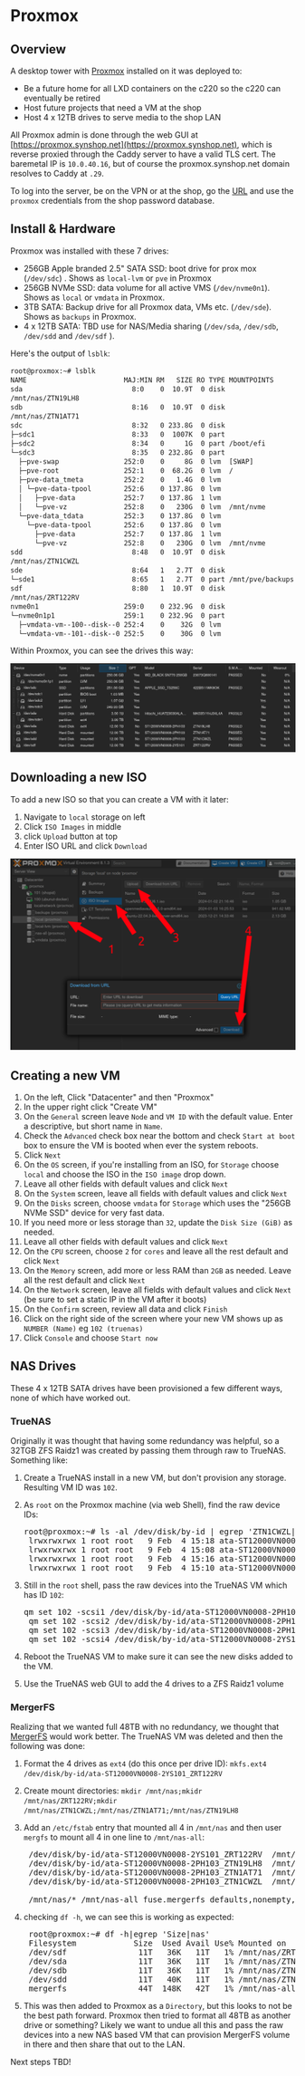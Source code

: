# Proxmox

## Overview

A desktop tower with [Proxmox](https://www.proxmox.com/en/) installed on it was deployed to: 

* Be a future home for all LXD containers on the c220 so the c220 can eventually be retired
* Host future projects that need a VM at the shop
* Host 4 x 12TB drives to serve media to the shop LAN

All Proxmox admin is done through the web GUI at [https://proxmox.synshop.net](https://proxmox.synshop.net), which is reverse proxied through the Caddy server to have a valid TLS cert.  The baremetal IP is `10.0.40.16`, but of course the proxmox.synshop.net domain resolves to Caddy at `.29`.

To log into the server, be on the VPN or at the shop, go the [URL](https://proxmox.synshop.net) and use the `proxmox` credentials from the shop password database.

## Install & Hardware

Proxmox was installed with these 7 drives:

* 256GB Apple branded 2.5" SATA SSD: boot drive for prox mox (`/dev/sdc`) . Shows as `local-lvm` or `pve` in Proxmox
* 256GB NVMe SSD: data volume for all active VMS (`/dev/nvme0n1`). Shows as `local` or `vmdata` in Proxmox.
* 3TB SATA: Backup drive for all Proxmox data, VMs etc. (`/dev/sde`). Shows as `backups` in Proxmox.
* 4 x 12TB SATA: TBD use for NAS/Media sharing (`/dev/sda`, `/dev/sdb`, `/dev/sdd` and `/dev/sdf` ). 

Here's the output of `lsblk`:

```shell
root@proxmox:~# lsblk
NAME                        MAJ:MIN RM   SIZE RO TYPE MOUNTPOINTS
sda                           8:0    0  10.9T  0 disk /mnt/nas/ZTN19LH8
sdb                           8:16   0  10.9T  0 disk /mnt/nas/ZTN1AT71
sdc                           8:32   0 233.8G  0 disk 
├─sdc1                        8:33   0  1007K  0 part 
├─sdc2                        8:34   0     1G  0 part /boot/efi
└─sdc3                        8:35   0 232.8G  0 part 
  ├─pve-swap                252:0    0     8G  0 lvm  [SWAP]
  ├─pve-root                252:1    0  68.2G  0 lvm  /
  ├─pve-data_tmeta          252:2    0   1.4G  0 lvm  
  │ └─pve-data-tpool        252:6    0 137.8G  0 lvm  
  │   ├─pve-data            252:7    0 137.8G  1 lvm  
  │   └─pve-vz              252:8    0   230G  0 lvm  /mnt/nvme
  └─pve-data_tdata          252:3    0 137.8G  0 lvm  
    └─pve-data-tpool        252:6    0 137.8G  0 lvm  
      ├─pve-data            252:7    0 137.8G  1 lvm  
      └─pve-vz              252:8    0   230G  0 lvm  /mnt/nvme
sdd                           8:48   0  10.9T  0 disk /mnt/nas/ZTN1CWZL
sde                           8:64   1   2.7T  0 disk 
└─sde1                        8:65   1   2.7T  0 part /mnt/pve/backups
sdf                           8:80   1  10.9T  0 disk /mnt/nas/ZRT122RV
nvme0n1                     259:0    0 232.9G  0 disk 
└─nvme0n1p1                 259:1    0 232.9G  0 part 
  ├─vmdata-vm--100--disk--0 252:4    0    32G  0 lvm  
  └─vmdata-vm--101--disk--0 252:5    0    30G  0 lvm  
```

Within Proxmox, you can see the drives this way:

![Screenshot of drives in the proxmox mox disks page](./images/proxmox.drives.png)


## Downloading a new ISO 

To add a new  ISO so that you can create a VM with it later:

1. Navigate to `local` storage on left
2. Click `ISO Images` in middle
3. click `Upload` button at top
4. Enter ISO URL and click `Download`

![Screenshot of adding a new ISO with 4 arrows denoting order of steps](./images/new.iso.png)

## Creating a new VM

1. On the left, Click "Datacenter" and then "Proxmox"
2. In the upper right click "Create VM"
3. On the `General` screen leave `Node` and `VM ID` with the default value.  Enter a descriptive, but short name in `Name`.
4. Check the `Advanced` check box near the bottom and check `Start at boot` box to ensure the VM is booted when ever the system reboots.
5. Click `Next`
6. On the `OS` screen, if you're installing from an ISO,  for `Storage` choose `local` and choose the ISO in the `ISO image` drop down.
7. Leave all other fields with default values and click `Next`
8. On the `System` screen, leave all fields with default values and click `Next`
9. On the `Disks` screen, choose `vmdata` for `Storage` which uses the "256GB NVMe SSD" device for very fast data.
10. If you need more or less storage than `32`, update the `Disk Size (GiB)` as needed.
11. Leave all other fields with default values and click `Next`
12. On the `CPU` screen, choose `2` for `cores` and leave all the rest default and click `Next`
13. On the `Memory` screen, add more or less RAM than `2GB` as needed. Leave all the rest default and click `Next`
14. On the `Network` screen, leave all fields with default values and click `Next` (be sure to set a static IP in the VM after it boots)
15. On the `Confirm` screen, review all data and click `Finish` 
16. Click on the right side of the screen where your new VM shows up as `NUMBER (Name)` eg `102 (truenas)`
17. Click `Console` and choose `Start now` 


## NAS Drives

These 4 x 12TB SATA drives have been provisioned a few different ways, none of which have worked out.  

### TrueNAS

Originally it was thought that having some redundancy was helpful, so a 32TGB ZFS Raidz1 was created by passing them through raw to TrueNAS.  Something like:

1. Create a TrueNAS install in a new VM, but don't provision any storage.  Resulting VM ID was `102`. 
2. As `root` on the Proxmox machine (via web Shell), find the raw device IDs:

    <pre>root@proxmox:~# ls -al /dev/disk/by-id | egrep 'ZTN1CWZL|ZTN1AT71|ZTN19LH8|ZRT122RV'
    lrwxrwxrwx 1 root root   9 Feb  4 15:18 ata-ST12000VN0008-2PH103_ZTN19LH8 -> ../../sda
    lrwxrwxrwx 1 root root   9 Feb  4 15:08 ata-ST12000VN0008-2PH103_ZTN1AT71 -> ../../sdb
    lrwxrwxrwx 1 root root   9 Feb  4 15:16 ata-ST12000VN0008-2PH103_ZTN1CWZL -> ../../sdd
    lrwxrwxrwx 1 root root   9 Feb  4 15:10 ata-ST12000VN0008-2YS101_ZRT122RV -> ../../sdf</pre>

   
3. Still in the `root` shell, pass the raw devices into the TrueNAS VM which has ID `102`:
   
    <pre>qm set 102 -scsi1 /dev/disk/by-id/ata-ST12000VN0008-2PH103_ZTN19LH8
    qm set 102 -scsi2 /dev/disk/by-id/ata-ST12000VN0008-2PH103_ZTN1AT71
    qm set 102 -scsi3 /dev/disk/by-id/ata-ST12000VN0008-2PH103_ZTN1CWZL
    qm set 102 -scsi4 /dev/disk/by-id/ata-ST12000VN0008-2YS101_ZRT122RV</pre>
   
5. Reboot the TrueNAS VM to make sure it can see the new disks added to the VM.  
6. Use the TrueNAS web GUI to add the 4 drives to a ZFS Raidz1 volume


### MergerFS

Realizing that we wanted full 48TB with no redundancy, we thought that [MergerFS](https://github.com/trapexit/mergerfs) would work better. The TrueNAS VM was deleted and then the following was done:

1. Format the 4 drives as `ext4` (do this once per drive ID): `mkfs.ext4 /dev/disk/by-id/ata-ST12000VN0008-2YS101_ZRT122RV`
2. Create mount directories: `mkdir /mnt/nas;mkidr /mnt/nas/ZRT122RV;mkdir /mnt/nas/ZTN1CWZL;/mnt/nas/ZTN1AT71;/mnt/nas/ZTN19LH8`
3. Add an `/etc/fstab` entry that mounted all 4 in `/mnt/nas` and then user `mergfs` to mount all 4 in one line to `/mnt/nas-all`:

    <pre>
    /dev/disk/by-id/ata-ST12000VN0008-2YS101_ZRT122RV  /mnt/nas/ZRT122RV    ext4    defaults     0   0
    /dev/disk/by-id/ata-ST12000VN0008-2PH103_ZTN19LH8  /mnt/nas/ZTN19LH8    ext4    defaults     0   0
    /dev/disk/by-id/ata-ST12000VN0008-2PH103_ZTN1AT71  /mnt/nas/ZTN1AT71    ext4    defaults     0   0
    /dev/disk/by-id/ata-ST12000VN0008-2PH103_ZTN1CWZL  /mnt/nas/ZTN1CWZL    ext4    defaults     0   0

    /mnt/nas/* /mnt/nas-all fuse.mergerfs defaults,nonempty,allow_other,use_ino,cache.files=off,moveonenospc=true,category.create=mfs,dropcacheonclose=true,minfreespace=250G,fsname=mergerfs 0 0</pre>

4. checking `df -h`, we can see this is working as expected:

    <pre>
    root@proxmox:~# df -h|egrep 'Size|nas'
    Filesystem            Size  Used Avail Use% Mounted on
    /dev/sdf               11T   36K   11T   1% /mnt/nas/ZRT122RV
    /dev/sda               11T   36K   11T   1% /mnt/nas/ZTN19LH8
    /dev/sdb               11T   36K   11T   1% /mnt/nas/ZTN1AT71
    /dev/sdd               11T   40K   11T   1% /mnt/nas/ZTN1CWZL
    mergerfs               44T  148K   42T   1% /mnt/nas-all</pre>
5. This was then added to Proxmox as a `Directory`, but this looks to not be the best path forward. Proxmox then tried to format all 48TB as another drive or something?  Likely we want to undue all this and pass the raw devices into a new NAS based VM that can provision MergerFS volume in there and then share that out to the LAN.

Next steps TBD!
